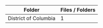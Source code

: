 | Folder               |   Files / Folders |
|----------------------|-------------------|
| District of Columbia |                 1 |